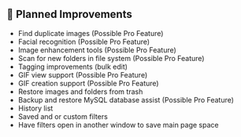 <a id="planned-improvements"></a>
## 🧰 Planned Improvements

- Find duplicate images (Possible Pro Feature)
- Facial recognition (Possible Pro Feature)
- Image enhancement tools (Possible Pro Feature)
- Scan for new folders in file system (Possible Pro Feature)
- Tagging improvements (bulk edit)
- GIF view support (Possible Pro Feature)
- GIF creation support (Possible Pro Feature)
- Restore images and folders from trash
- Backup and restore MySQL database assist (Possible Pro Feature)
- History list
- Saved and or custom filters
- Have filters open in another window to save main page space
